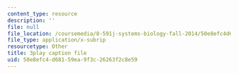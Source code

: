 ```yaml
---
content_type: resource
description: ''
file: null
file_location: /coursemedia/8-591j-systems-biology-fall-2014/50e8efc4d68159ea9f3c26263f2c8e59_xNNxlsY-F-s.vtt
file_type: application/x-subrip
resourcetype: Other
title: 3play caption file
uid: 50e8efc4-d681-59ea-9f3c-26263f2c8e59
---
```

